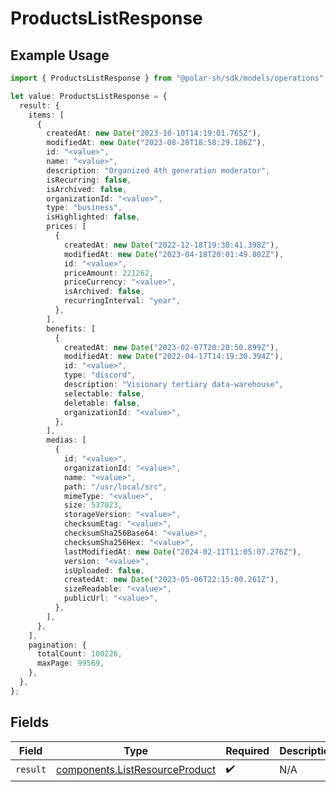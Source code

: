 # ProductsListResponse

## Example Usage

```typescript
import { ProductsListResponse } from "@polar-sh/sdk/models/operations";

let value: ProductsListResponse = {
  result: {
    items: [
      {
        createdAt: new Date("2023-10-10T14:19:01.765Z"),
        modifiedAt: new Date("2023-08-28T18:58:29.186Z"),
        id: "<value>",
        name: "<value>",
        description: "Organized 4th generation moderator",
        isRecurring: false,
        isArchived: false,
        organizationId: "<value>",
        type: "business",
        isHighlighted: false,
        prices: [
          {
            createdAt: new Date("2022-12-18T19:30:41.398Z"),
            modifiedAt: new Date("2023-04-18T20:01:49.802Z"),
            id: "<value>",
            priceAmount: 221262,
            priceCurrency: "<value>",
            isArchived: false,
            recurringInterval: "year",
          },
        ],
        benefits: [
          {
            createdAt: new Date("2023-02-07T20:20:50.899Z"),
            modifiedAt: new Date("2022-04-17T14:19:30.394Z"),
            id: "<value>",
            type: "discord",
            description: "Visionary tertiary data-warehouse",
            selectable: false,
            deletable: false,
            organizationId: "<value>",
          },
        ],
        medias: [
          {
            id: "<value>",
            organizationId: "<value>",
            name: "<value>",
            path: "/usr/local/src",
            mimeType: "<value>",
            size: 537023,
            storageVersion: "<value>",
            checksumEtag: "<value>",
            checksumSha256Base64: "<value>",
            checksumSha256Hex: "<value>",
            lastModifiedAt: new Date("2024-02-11T11:05:07.276Z"),
            version: "<value>",
            isUploaded: false,
            createdAt: new Date("2023-05-06T22:15:00.261Z"),
            sizeReadable: "<value>",
            publicUrl: "<value>",
          },
        ],
      },
    ],
    pagination: {
      totalCount: 100226,
      maxPage: 99569,
    },
  },
};
```

## Fields

| Field                                                                            | Type                                                                             | Required                                                                         | Description                                                                      |
| -------------------------------------------------------------------------------- | -------------------------------------------------------------------------------- | -------------------------------------------------------------------------------- | -------------------------------------------------------------------------------- |
| `result`                                                                         | [components.ListResourceProduct](../../models/components/listresourceproduct.md) | :heavy_check_mark:                                                               | N/A                                                                              |